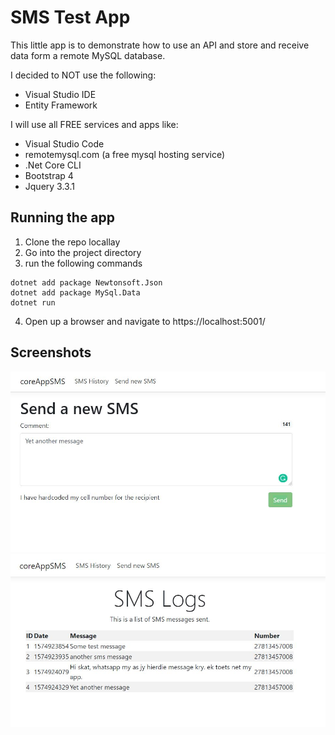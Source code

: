# SMS Test App

This little app is to demonstrate how to use an API and store and receive data form a remote MySQL database.

I decided to NOT use the following:
- Visual Studio IDE
- Entity Framework

I will use all FREE services and apps like:
- Visual Studio Code
- remotemysql.com (a free mysql hosting service)
- .Net Core CLI
- Bootstrap 4
- Jquery 3.3.1

## Running the app
1. Clone the repo locallay
2. Go into the project directory
3. run the following commands
```
dotnet add package Newtonsoft.Json
dotnet add package MySql.Data
dotnet run
```
4. Open up a browser and navigate to https://localhost:5001/

## Screenshots
![](https://github.com/RKleinschmidt/coreAppSMS/blob/master/p1.JPG)
![](https://github.com/RKleinschmidt/coreAppSMS/blob/master/p2.JPG)